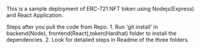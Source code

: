 This is a sample deployment of ERC-721 NFT token using Nodejs(Express) and React Application.

Steps after you pull the code from Repo.
    1. Run 'git install' in backend(Node), frontend(React),token(Hardhat) folder to install the dependencies. 
    2. Look for detailed steps in Readme of the three folders. 